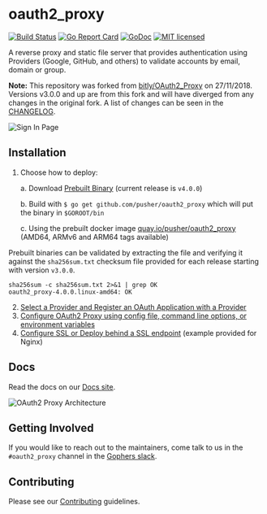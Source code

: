 # oauth2_proxy

[![Build Status](https://secure.travis-ci.org/pusher/oauth2_proxy.svg?branch=master)](http://travis-ci.org/pusher/oauth2_proxy)
[![Go Report Card](https://goreportcard.com/badge/github.com/pusher/oauth2_proxy)](https://goreportcard.com/report/github.com/pusher/oauth2_proxy)
[![GoDoc](https://godoc.org/github.com/pusher/oauth2_proxy?status.svg)](https://godoc.org/github.com/pusher/oauth2_proxy)
[![MIT licensed](https://img.shields.io/badge/license-MIT-blue.svg)](./LICENSE)

A reverse proxy and static file server that provides authentication using Providers (Google, GitHub, and others)
to validate accounts by email, domain or group.

**Note:** This repository was forked from [bitly/OAuth2_Proxy](https://github.com/bitly/oauth2_proxy) on 27/11/2018.
Versions v3.0.0 and up are from this fork and will have diverged from any changes in the original fork.
A list of changes can be seen in the [CHANGELOG](CHANGELOG.md).

![Sign In Page](https://cloud.githubusercontent.com/assets/45028/4970624/7feb7dd8-6886-11e4-93e0-c9904af44ea8.png)

## Installation

1.  Choose how to deploy:

    a. Download [Prebuilt Binary](https://github.com/pusher/oauth2_proxy/releases) (current release is `v4.0.0`)

    b. Build with `$ go get github.com/pusher/oauth2_proxy` which will put the binary in `$GOROOT/bin`

    c. Using the prebuilt docker image [quay.io/pusher/oauth2_proxy](https://quay.io/pusher/oauth2_proxy) (AMD64, ARMv6 and ARM64 tags available)

Prebuilt binaries can be validated by extracting the file and verifying it against the `sha256sum.txt` checksum file provided for each release starting with version `v3.0.0`.

```
sha256sum -c sha256sum.txt 2>&1 | grep OK
oauth2_proxy-4.0.0.linux-amd64: OK
```

2.  [Select a Provider and Register an OAuth Application with a Provider](https://pusher.github.io/oauth2_proxy/auth-configuration)
3.  [Configure OAuth2 Proxy using config file, command line options, or environment variables](https://pusher.github.io/oauth2_proxy/configuration)
4.  [Configure SSL or Deploy behind a SSL endpoint](https://pusher.github.io/oauth2_proxy/tls-configuration) (example provided for Nginx)

## Docs

Read the docs on our [Docs site](https://pusher.github.io/oauth2_proxy).

![OAuth2 Proxy Architecture](https://cloud.githubusercontent.com/assets/45028/8027702/bd040b7a-0d6a-11e5-85b9-f8d953d04f39.png)

## Getting Involved

If you would like to reach out to the maintainers, come talk to us in the `#oauth2_proxy` channel in the [Gophers slack](http://gophers.slack.com/).

## Contributing

Please see our [Contributing](CONTRIBUTING.md) guidelines.
